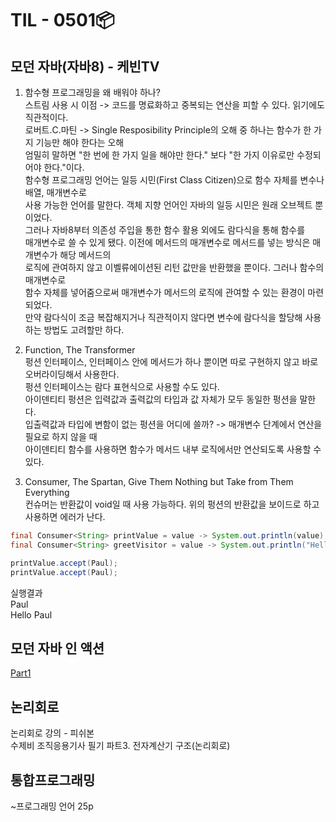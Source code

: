 # TIL - 0501📦

## 모던 자바(자바8) - 케빈TV
01. 함수형 프로그래밍을 왜 배워야 하나?<br>
스트림 사용 시 이점 -> 코드를 명료화하고 중복되는 연산을 피할 수 있다. 읽기에도 직관적이다.<br>
로버트.C.마틴 -> Single Resposibility Principle의 오해 중 하나는 함수가 한 가지 기능만 해야 한다는 오해<br>
엄밀히 말하면 "한 번에 한 가지 일을 해야만 한다." 보다 "한 가지 이유로만 수정되어야 한다."이다.<br>
함수형 프로그래밍 언어는 일등 시민(First Class Citizen)으로 함수 자체를 변수나 배열, 매개변수로<br>
사용 가능한 언어를 말한다. 객체 지향 언어인 자바의 일등 시민은 원래 오브젝트 뿐이었다.<br>
그러나 자바8부터 의존성 주입을 통한 함수 활용 외에도 람다식을 통해 함수를<br>
매개변수로 쓸 수 있게 됐다. 이전에 메서드의 매개변수로 메서드를 넣는 방식은 매개변수가 해당 메서드의<br>
로직에 관여하지 않고 이벨류에이션된 리턴 값만을 반환했을 뿐이다. 그러나 함수의 매개변수로<br>
함수 자체를 넣어줌으로써 매개변수가 메서드의 로직에 관여할 수 있는 환경이 마련되었다.<br>
만약 람다식이 조금 복잡해지거나 직관적이지 않다면 변수에 람다식을 할당해 사용하는 방법도 고려할만 하다.<br>

02. Function, The Transformer<br>
펑션 인터페이스, 인터페이스 안에 메서드가 하나 뿐이면 따로 구현하지 않고 바로 오버라이딩해서 사용한다.<br>
펑션 인터페이스는 람다 표현식으로 사용할 수도 있다.<br>
아이덴티티 펑션은 입력값과 출력값의 타입과 값 자체가 모두 동일한 펑션을 말한다.<br>
입출력값과 타입에 변함이 없는 펑션을 어디에 쓸까? -> 매개변수 단계에서 연산을 필요로 하지 않을 때<br>
아이덴티티 함수를 사용하면 함수가 메서드 내부 로직에서만 연산되도록 사용할 수 있다.<br>

03. Consumer, The Spartan, Give Them Nothing but Take from Them Everything<br>
컨슈머는 반환값이 void일 때 사용 가능하다. 위의 펑션의 반환값을 보이드로 하고 사용하면 에러가 난다.<br>
``` java
final Consumer<String> printValue = value -> System.out.println(value); 
final Consumer<String> greetVisitor = value -> System.out.println("Hello " + value);

printValue.accept(Paul);
printValue.accept(Paul);
```
실행결과<br>
Paul<br>
Hello Paul<br>

## 모던 자바 인 액션
<a href="./모던자바인액션/Part1.md">Part1</a>

## 논리회로 
논리회로 강의 - 피쉬본<br>
수제비 조직응용기사 필기 파트3. 전자계산기 구조(논리회로)<br>

## 통합프로그래밍
~프로그래밍 언어 25p

